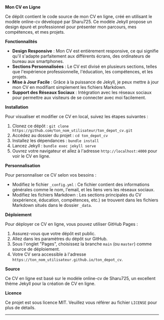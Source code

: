 **Mon CV en Ligne**

Ce dépôt contient le code source de mon CV en ligne, créé en utilisant le modèle online-cv développé par Sharu725. Ce modèle Jekyll propose un design épuré et professionnel pour présenter mon parcours, mes compétences, et mes projets.

**Fonctionnalités**

- **Design Responsive** : Mon CV est entièrement responsive, ce qui signifie qu'il s'adapte parfaitement aux différents écrans, des ordinateurs de bureau aux smartphones.
- **Sections Personnalisées** : Le CV est divisé en plusieurs sections, telles que l'expérience professionnelle, l'éducation, les compétences, et les projets.
- **Mise à Jour Facile** : Grâce à la puissance de Jekyll, je peux mettre à jour mon CV en modifiant simplement les fichiers Markdown.
- **Support des Réseaux Sociaux** : Intégration avec les réseaux sociaux pour permettre aux visiteurs de se connecter avec moi facilement.

**Installation**

Pour visualiser et modifier ce CV en local, suivez les étapes suivantes :

1. Clonez ce dépôt :
   `git clone https://github.com/ton_nom_utilisateur/ton_depot_cv.git`
2. Accédez au dossier du projet :
   `cd ton_depot_cv`
3. Installez les dépendances :
   `bundle install`
4. Lancez Jekyll :
   `bundle exec jekyll serve`
5. Ouvrez votre navigateur et allez à l'adresse `http://localhost:4000` pour voir le CV en ligne.

**Personnalisation**

Pour personnaliser ce CV selon vos besoins :

- Modifiez le fichier `_config.yml` : Ce fichier contient des informations générales comme le nom, l'email, et les liens vers les réseaux sociaux.
- Modifiez les fichiers Markdown : Les sections principales du CV (expérience, éducation, compétences, etc.) se trouvent dans les fichiers Markdown situés dans le dossier `_data`.

**Déploiement**

Pour déployer ce CV en ligne, vous pouvez utiliser GitHub Pages :

1. Assurez-vous que votre dépôt est public.
2. Allez dans les paramètres du dépôt sur GitHub.
3. Sous l'onglet "Pages", choisissez la branche `main` (ou `master`) comme source de déploiement.
4. Votre CV sera accessible à l'adresse `https://ton_nom_utilisateur.github.io/ton_depot_cv`.

**Source**

Ce CV en ligne est basé sur le modèle online-cv de Sharu725, un excellent thème Jekyll pour la création de CV en ligne.

**Licence**

Ce projet est sous licence MIT. Veuillez vous référer au fichier `LICENSE` pour plus de détails.

---

